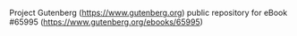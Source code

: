 Project Gutenberg (https://www.gutenberg.org) public repository for
eBook #65995 (https://www.gutenberg.org/ebooks/65995)
